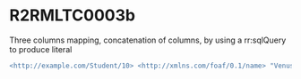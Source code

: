 
# R2RMLTC0003b
Three columns mapping, concatenation of columns, by using a rr:sqlQuery to produce literal

```diff
<http://example.com/Student/10> <http://xmlns.com/foaf/0.1/name> "Venus Williams" .
```
